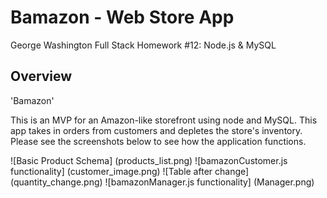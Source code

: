 # Bamazon - Web Store App

George Washington Full Stack Homework #12: Node.js &amp; MySQL

## Overview

'Bamazon'

This is an MVP for an Amazon-like storefront using node and MySQL.  This app takes in orders from customers and depletes the store's inventory.  Please see the screenshots below to see how the application functions.

![Basic Product Schema] (products_list.png)
![bamazonCustomer.js functionality] (customer_image.png)
![Table after change] (quantity_change.png)
![bamazonManager.js functionality] (Manager.png)

